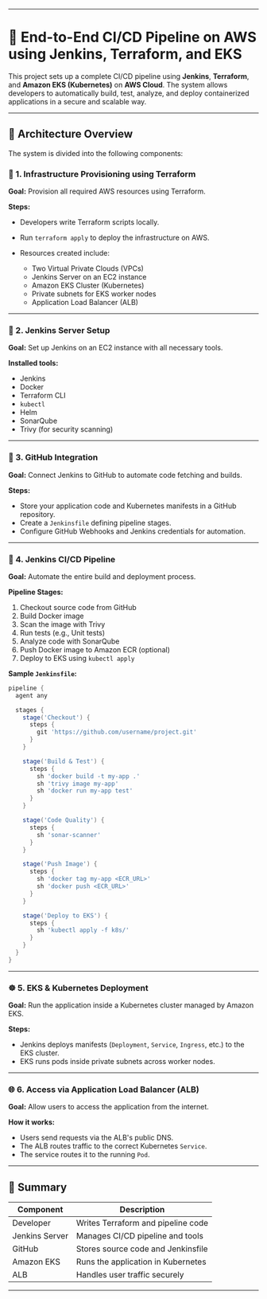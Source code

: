 
---

# 🚀 End-to-End CI/CD Pipeline on AWS using Jenkins, Terraform, and EKS

This project sets up a complete CI/CD pipeline using **Jenkins**, **Terraform**, and **Amazon EKS (Kubernetes)** on **AWS Cloud**. The system allows developers to automatically build, test, analyze, and deploy containerized applications in a secure and scalable way.

---

## 🧱 Architecture Overview

The system is divided into the following components:

### 🔨 1. Infrastructure Provisioning using Terraform

**Goal:**
Provision all required AWS resources using Terraform.

**Steps:**

* Developers write Terraform scripts locally.
* Run `terraform apply` to deploy the infrastructure on AWS.
* Resources created include:

  * Two Virtual Private Clouds (VPCs)
  * Jenkins Server on an EC2 instance
  * Amazon EKS Cluster (Kubernetes)
  * Private subnets for EKS worker nodes
  * Application Load Balancer (ALB)

---

### 🧰 2. Jenkins Server Setup

**Goal:**
Set up Jenkins on an EC2 instance with all necessary tools.

**Installed tools:**

* Jenkins
* Docker
* Terraform CLI
* `kubectl`
* Helm
* SonarQube
* Trivy (for security scanning)

---

### 🔗 3. GitHub Integration

**Goal:**
Connect Jenkins to GitHub to automate code fetching and builds.

**Steps:**

* Store your application code and Kubernetes manifests in a GitHub repository.
* Create a `Jenkinsfile` defining pipeline stages.
* Configure GitHub Webhooks and Jenkins credentials for automation.

---

### 🚀 4. Jenkins CI/CD Pipeline

**Goal:**
Automate the entire build and deployment process.

**Pipeline Stages:**

1. Checkout source code from GitHub
2. Build Docker image
3. Scan the image with Trivy
4. Run tests (e.g., Unit tests)
5. Analyze code with SonarQube
6. Push Docker image to Amazon ECR (optional)
7. Deploy to EKS using `kubectl apply`

**Sample `Jenkinsfile`:**

```groovy
pipeline {
  agent any

  stages {
    stage('Checkout') {
      steps {
        git 'https://github.com/username/project.git'
      }
    }

    stage('Build & Test') {
      steps {
        sh 'docker build -t my-app .'
        sh 'trivy image my-app'
        sh 'docker run my-app test'
      }
    }

    stage('Code Quality') {
      steps {
        sh 'sonar-scanner'
      }
    }

    stage('Push Image') {
      steps {
        sh 'docker tag my-app <ECR_URL>'
        sh 'docker push <ECR_URL>'
      }
    }

    stage('Deploy to EKS') {
      steps {
        sh 'kubectl apply -f k8s/'
      }
    }
  }
}
```

---

### ☸️ 5. EKS & Kubernetes Deployment

**Goal:**
Run the application inside a Kubernetes cluster managed by Amazon EKS.

**Steps:**

* Jenkins deploys manifests (`Deployment`, `Service`, `Ingress`, etc.) to the EKS cluster.
* EKS runs pods inside private subnets across worker nodes.

---

### 🌐 6. Access via Application Load Balancer (ALB)

**Goal:**
Allow users to access the application from the internet.

**How it works:**

* Users send requests via the ALB's public DNS.
* The ALB routes traffic to the correct Kubernetes `Service`.
* The service routes it to the running `Pod`.

---

## 🧠 Summary

| Component      | Description                        |
| -------------- | ---------------------------------- |
| Developer      | Writes Terraform and pipeline code |
| Jenkins Server | Manages CI/CD pipeline and tools   |
| GitHub         | Stores source code and Jenkinsfile |
| Amazon EKS     | Runs the application in Kubernetes |
| ALB            | Handles user traffic securely      |

---

